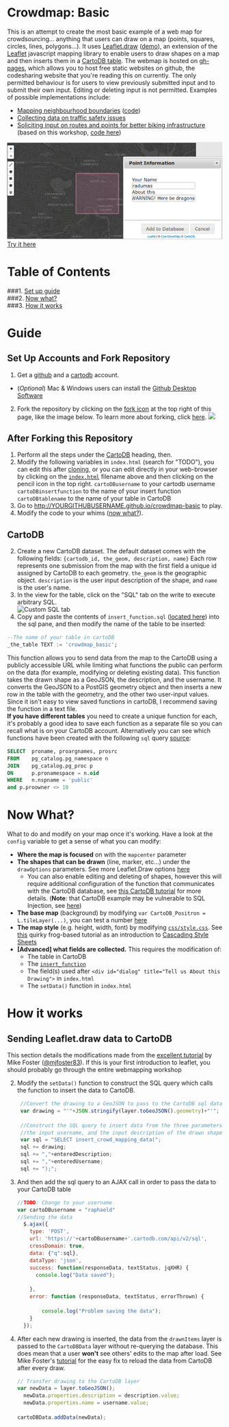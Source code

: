 # Crowdmap: Basic
This is an attempt to create the most basic example of a web map for crowdsourcing... anything that users can draw on a map (points, squares, circles, lines, polygons...).
It uses [Leaflet.draw](https://github.com/Leaflet/Leaflet.draw) ([demo](https://leaflet.github.io/Leaflet.draw/)), an extension of the [Leaflet](http://leafletjs.com/reference.html) javascript mapping library to enable users to draw shapes on a map and then inserts them in a [CartoDB table](https://cartodb.com/data/). The webmap is hosted on [gh-pages](https://pages.github.com/), which allows you to host free static websites on github, the codesharing website that you're reading this on currently. The only permitted behaviour is for users to view previously submitted input and to submit their own input. Editing or deleting input is not permitted. Examples of possible implementations include:
 - [Mapping neighbourhood boundaries](http://bostonography.com/hoods) ([code](https://github.com/mjfoster83/neighborhoods)) 
 - [Collecting data on traffic safety issues](http://app01.cityofboston.gov/VZSafety/#_=_)
 - [Soliciting input on routes and points for better biking infrastructure](http://boston-cyclists-union.github.io/bikeways4everybody) (based on this workshop, [code here](https://github.com/radumas/bikeways4everybody))

[![Example Screenshot](screenshot.png)](http://radumas.github.io/crowdmap-basic)  
[Try it here](http://radumas.github.io/crowdmap-basic)

# Table of Contents
###1. [Set up guide](#guide)  
###2. [Now what?](#now-what)  
###3. [How it works](#how-it-works)  


# Guide
## Set Up Accounts and Fork Repository

1. Get a [github](https://github.com/join) and a [cartodb](https://cartodb.com/signup) account.
  + (*Optional*) Mac & Windows users can install the [Github Desktop Software](https://desktop.github.com/)
2. Fork the repository by clicking on the [fork icon](#js-flash-container) at the top right of this page, like the image below. To learn more about forking, click [here](https://help.github.com/articles/fork-a-repo/).
[![](https://help.github.com/assets/images/help/repository/fork_button.jpg)](#js-flash-container)  

## After Forking this Repository

1. Perform all the steps under the [CartoDB](#cartodb) heading, then.  
2. Modify the following variables in `index.html` (search for "TODO"), you can edit this after [cloning](https://help.github.com/articles/cloning-a-repository/), or you can edit directly in your web-browser by clicking on the [`index.html`](index.html) filename above and then clicking on the pencil icon in the top right.
   `cartoDBusername` to your cartodb username
   `cartoDBinsertfunction` to the name of your insert function
   `cartoDBtablename` to the name of your table in CartoDB
3. Go to http://YOURGITHUBUSERNAME.github.io/crowdmap-basic to play.
4. Modify the code to your whims ([now what?](#now-what)). 


## CartoDB

2. Create a new CartoDB dataset. The default dataset comes with the following fields: `{cartodb_id, the_geom, description, name}`
   Each row represents one submission from the map with the first field a unique id assigned by CartoDB to each geometry. `the_geom` is the geographic object. `description` is the user input description of the shape, and `name` is the user's name.
3. In the view for the table, click on the "SQL" tab on the write to execute arbitrary SQL.  
![Custom SQL tab](https://i.stack.imgur.com/HPEHG.png)
4. Copy and paste the contents of `insert_function.sql` ([located here](insert_function.sql)) into the sql pane, and then modify the name of the table to be inserted:  
```sql
--The name of your table in cartoDB  
_the_table TEXT := 'crowdmap_basic';
```  
This function allows you to send data from the map to the CartoDB using a publicly accessible URL while limiting what functions the public can perform on the data (for example, modifying or deleting existing data). This function takes the drawn shape as a GeoJSON, the description, and the username. It converts the GeoJSON to a PostGIS geometry object and then inserts a new row in the table with the geometry, and the other two user-input values. Since it isn't easy to view saved functions in cartoDB, I recommend saving the function in a text file.  
**If you have different tables** you need to create a unique function for each, it's probably a good idea to save each function as a separate file so you can recall what is on your CartoDB account. Alternatively you can see which functions have been created with the following `sql` query [source](http://stackoverflow.com/a/1559039/4047679):  
```sql  
SELECT  proname, proargnames, prosrc 
FROM    pg_catalog.pg_namespace n
JOIN    pg_catalog.pg_proc p
ON      p.pronamespace = n.oid
WHERE   n.nspname = 'public' 
and p.proowner <> 10
```	 
    
# Now What?
What to do and modify on your map once it's working. Have a look at the `config` variable to get a sense of what you can modify:
 - **Where the map is focused** on with the `mapcenter` parameter
 - **The shapes that can be drawn** (line, marker, etc...) under the `drawOptions` parameters. See more Leaflet.Draw options [here](https://github.com/Leaflet/Leaflet.draw#options)  
     + You can also enable editing and deleting of shapes, however this will require additional configuration of the function that communicates with the CartoDB database, see [this CartoDB tutorial](http://blog.cartodb.com/read-and-write-to-cartodb-with-the-leaflet-draw-plugin/) for more details. (**Note**: that CartoDB example may be vulnerable to SQL Injection, see [here](https://dba.stackexchange.com/questions/49699/sql-injection-in-postgres-functions-vs-prepared-queries))
 - **The base map** (background) by modifying `var CartoDB_Positron = L.tileLayer(...)`, you can test a number [here](https://leaflet-extras.github.io/leaflet-providers/preview/)
 - **The map style** (e.g. height, width, font) by modifying [`css/style.css`](css/style.css). See [this](http://flexboxfroggy.com/) quirky frog-based tutorial as an introduction to [Cascading Style Sheets](http://stackoverflow.com/a/9289668/4047679)
 - **[Advanced] what fields are collected.** This requires the modification of:
   + The table in CartoDB
   + The [`insert_function`](insert_function.sql)
   + The field(s) used after `<div id="dialog" title="Tell us About this Drawing">` in `index.html`
   + The `setData()` function in `index.html`

# How it works
## Sending Leaflet.draw data to CartoDB  

This section details the modifications made from the [excellent tutorial](http://duspviz.mit.edu/web-map-workshop/cartodb-data-collection/#) by Mike Foster ([@mjfoster83](https://github.com/mjfoster83/web-map-workshop)). If this is your first introduction to leaflet, you should probably go through the entire webmapping workshop  

2. Modify the `setData()` function to construct the SQL query which calls the function to insert the data to CartoDB.
   ```javascript
    //Convert the drawing to a GeoJSON to pass to the CartoDB sql database
    var drawing = "'"+JSON.stringify(layer.toGeoJSON().geometry)+"'";

    //Construct the SQL query to insert data from the three parameters: the drawing, 
    //the input username, and the input description of the drawn shape
    var sql = "SELECT insert_crowd_mapping_data(";
    sql += drawing;
    sql += ","+enteredDescription;
    sql += ","+enteredUsername;
    sql += ");";
    ```  
3. And then add the sql query to an AJAX call in order to pass the data to your CartoDB table
    ```javascript
    //TODO: Change to your username
    var cartoDBusername = "raphaeld"  
    //Sending the data
      $.ajax({
        type: 'POST',
        url: 'https://'+cartoDBusername+'.cartodb.com/api/v2/sql',
        crossDomain: true,
        data: {"q":sql},
        dataType: 'json',
        success: function(responseData, textStatus, jqXHR) {
          console.log("Data saved");

        },
        error: function (responseData, textStatus, errorThrown) {

            console.log("Problem saving the data");
        }
      });
    ```
4. After each new drawing is inserted, the data from the `drawnItems` layer is passed to the `CartoDBData` layer without re-querying the database. This does mean that a user **won't** see others' edits to the map after load. See Mike Foster's [tutorial](http://duspviz.mit.edu/web-map-workshop/cartodb-data-collection/#) for the easy fix to reload the data from CartoDB after every draw.
    ```javascript
    // Transfer drawing to the CartoDB layer
    var newData = layer.toGeoJSON();
      newData.properties.description = description.value;
      newData.properties.name = username.value;

    cartoDBData.addData(newData);
    ```
